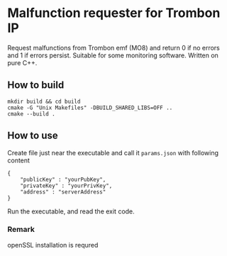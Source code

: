 # Malfunction requester for Trombon IP
Request malfunctions from Trombon emf (MO8) and return 0 if no errors and 1 if errors persist. Suitable for some monitoring software. Written on pure C++.

## How to build
    mkdir build && cd build
    cmake -G "Unix Makefiles" -DBUILD_SHARED_LIBS=OFF ..
    cmake --build .

## How to use
Create file just near the executable and call it `params.json` with following content

    {
        "publicKey" : "yourPubKey",
        "privateKey" : "yourPrivKey",
        "address" : "serverAddress"
    }

Run the executable, and read the exit code.

### Remark
openSSL installation is requred

